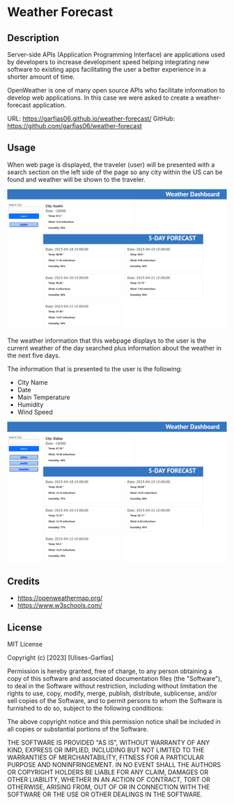 # Weather Forecast

## Description
Server-side APIs (Application Programming Interface) are applications used by developers to increase development speed helping integrating new software to existing apps facilitating the user a better experience in a shorter amount of time.

OpenWeather is one of many open source APIs who facilitate information to develop web applications. In this case we were asked to create a weather-forecast application.

URL: https://garfias06.github.io/weather-forecast/
GitHub: https://github.com/garfias06/weather-forecast

## Usage
When web page is displayed, the traveler (user) will be presented with a search section on the left side of the page so any city within the US can be found and weather will be shown to the traveler.

![city1](./assets/images/city1.jpg)

The weather information that this webpage displays to the user is the current weather of the day searched plus information about the weather in the next five days.

The information that is presented to the user is the following:
- City Name
- Date
- Main Temperature
- Humidity
- Wind Speed

![city2](./assets/images/city2.jpg)

## Credits
- https://openweathermap.org/
- https://www.w3schools.com/

## License
MIT License

Copyright (c) [2023] [Ulises-Garfias]

Permission is hereby granted, free of charge, to any person obtaining a copy
of this software and associated documentation files (the "Software"), to deal
in the Software without restriction, including without limitation the rights
to use, copy, modify, merge, publish, distribute, sublicense, and/or sell
copies of the Software, and to permit persons to whom the Software is
furnished to do so, subject to the following conditions:

The above copyright notice and this permission notice shall be included in all
copies or substantial portions of the Software.

THE SOFTWARE IS PROVIDED "AS IS", WITHOUT WARRANTY OF ANY KIND, EXPRESS OR
IMPLIED, INCLUDING BUT NOT LIMITED TO THE WARRANTIES OF MERCHANTABILITY,
FITNESS FOR A PARTICULAR PURPOSE AND NONINFRINGEMENT. IN NO EVENT SHALL THE
AUTHORS OR COPYRIGHT HOLDERS BE LIABLE FOR ANY CLAIM, DAMAGES OR OTHER
LIABILITY, WHETHER IN AN ACTION OF CONTRACT, TORT OR OTHERWISE, ARISING FROM,
OUT OF OR IN CONNECTION WITH THE SOFTWARE OR THE USE OR OTHER DEALINGS IN THE
SOFTWARE.